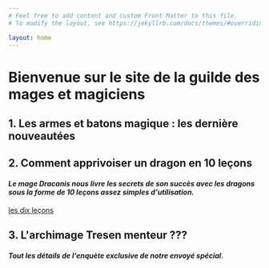 ```yaml
---
# Feel free to add content and custom Front Matter to this file.
# To modify the layout, see https://jekyllrb.com/docs/themes/#overriding-theme-defaults

layout: home
---
```


# Bienvenue sur le site de la guilde des mages et magiciens

## 1. Les armes et batons magique : les dernière nouveautées

## 2. Comment apprivoiser un dragon en 10 leçons
#### *Le mage Dracanis nous livre les secrets de son succès avec les dragons sous la forme de 10 leçons assez simples d'utilisation.*

[les dix leçons](dragon.md)

## 3. L'archimage Tresen menteur ???

#### *Tout les détails de l'enquète exclusive de notre envoyé spécial.*